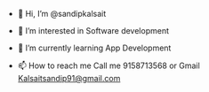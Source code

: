 - 👋 Hi, I’m @sandipkalsait
- 👀 I’m interested in Software development 
- 🌱 I’m currently learning App Development 

- 📫 How to reach me 
 Call me 9158713568 or
 Gmail Kalsaitsandip91@gmail.com

<!---
sandipkalsait/sandipkalsait is a ✨ special ✨ repository because its `README.md` (this file) appears on your GitHub profile.
You can click the Preview link to take a look at your changes.

- 💞️ I’m looking to collaborate on 
--->
